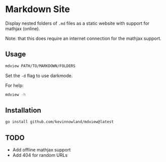 # Markdown Site

Display nested folders of `.md` files as a static website with
support for mathjax (online).

Note: that this does require an internet connection for the mathjax
support.

## Usage

```bash
mdview PATH/TO/MARKDOWN/FOLDERS
```

Set the `-d` flag to use darkmode.

For help:

```bash
mdview -h
```

## Installation

```bash
go install github.com/kevinnowland/mdview@latest
```

## TODO

- Add offline mathjax support
- Add 404 for random URLs
